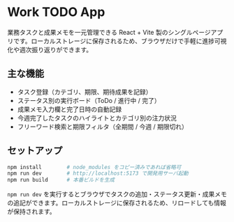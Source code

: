 # Work TODO App

業務タスクと成果メモを一元管理できる React + Vite 製のシングルページアプリです。ローカルストレージに保存されるため、ブラウザだけで手軽に進捗可視化や週次振り返りができます。

## 主な機能

- タスク登録（カテゴリ、期限、期待成果を記録）
- ステータス別の実行ボード（ToDo / 進行中 / 完了）
- 成果メモ入力欄と完了日時の自動記録
- 今週完了したタスクのハイライトとカテゴリ別の注力状況
- フリーワード検索と期限フィルタ（全期間 / 今週 / 期限切れ）

## セットアップ

```bash
npm install        # node_modules をコピー済みであれば省略可
npm run dev        # http://localhost:5173 で開発用サーバ起動
npm run build      # 本番ビルドを生成
```

`npm run dev` を実行するとブラウザでタスクの追加・ステータス更新・成果メモの追記ができます。ローカルストレージに保存されるため、リロードしても情報が保持されます。
